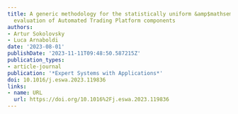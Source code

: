 ```yaml
---
title: A generic methodology for the statistically uniform &amp$mathsemicolon$ comparable
  evaluation of Automated Trading Platform components
authors:
- Artur Sokolovsky
- Luca Arnaboldi
date: '2023-08-01'
publishDate: '2023-11-11T09:48:50.587215Z'
publication_types:
- article-journal
publication: '*Expert Systems with Applications*'
doi: 10.1016/j.eswa.2023.119836
links:
- name: URL
  url: https://doi.org/10.1016%2Fj.eswa.2023.119836
---
```

